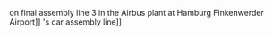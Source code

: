 on final assembly line 3 in the Airbus plant at Hamburg Finkenwerder Airport]] 's car assembly line]]
